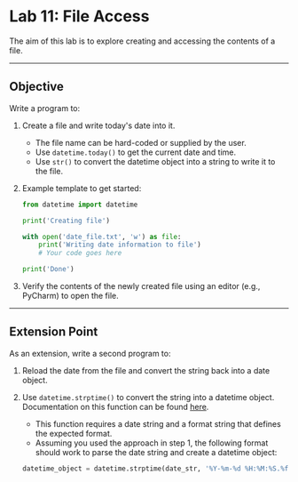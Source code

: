 # Lab 11: File Access

The aim of this lab is to explore creating and accessing the contents of a file.

---

## Objective

Write a program to:

1. Create a file and write today's date into it. 
   - The file name can be hard-coded or supplied by the user.
   - Use `datetime.today()` to get the current date and time.
   - Use `str()` to convert the datetime object into a string to write it to the file.

2. Example template to get started:

   ```python
   from datetime import datetime

   print('Creating file')

   with open('date_file.txt', 'w') as file:
       print('Writing date information to file')
       # Your code goes here

   print('Done')
   ```

3. Verify the contents of the newly created file using an editor (e.g., PyCharm) to open the file.

---

## Extension Point

As an extension, write a second program to:

1. Reload the date from the file and convert the string back into a date object.
2. Use `datetime.strptime()` to convert the string into a datetime object. Documentation on this function can be found [here](https://docs.python.org/3/library/datetime.html#datetime.datetime.strptime).
   - This function requires a date string and a format string that defines the expected format.
   - Assuming you used the approach in step 1, the following format should work to parse the date string and create a datetime object:

   ```python
   datetime_object = datetime.strptime(date_str, '%Y-%m-%d %H:%M:%S.%f')
   ```

